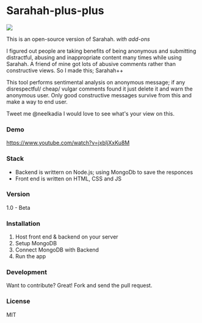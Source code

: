 # Sarahah-plus-plus
![](https://github.com/neelkadia/Sarahah-plus-plus/blob/master/sarahah-plus-plus.png)

This is an open-source version of Sarahah. *with add-ons* 

I figured out people are taking benefits of being anonymous and submitting distractful, abusing and inappropriate content many times while using Sarahah. A friend of mine got lots of abusive comments rather than constructive views. So I made this; Sarahah++ 

This tool performs sentimental analysis on anonymous message; if any disrespectful/ cheap/ vulgar comments found it just delete it and warn the anonymous user. Only good constructive messages survive from this and make a way to end user. 

Tweet me @neelkadia I would love to see what's your view on this.

### Demo
https://www.youtube.com/watch?v=jxbIjXxKu8M

### Stack

* Backend is writtern on Node.js; using MongoDb to save the responces<br />
* Front end is written on HTML, CSS and JS<br />

### Version

1.0 - Beta

### Installation

1. Host front end & backend on your server
2. Setup MongoDB
3. Connect MongoDB with Backend
4. Run the app

### Development

Want to contribute? Great! Fork and send the pull request.

### License

MIT
